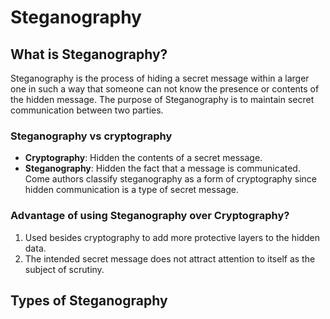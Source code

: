 # Steganography

## What is Steganography?
Steganography is the process of hiding a secret message within a larger one in such a way that someone can not know the presence or contents of the hidden message.
The purpose of Steganography is to maintain secret communication between two parties.

### Steganography vs cryptography
* **Cryptography**: Hidden the contents of a secret message.
* **Steganography**: Hidden the fact that a message is communicated. 
 Come authors classify steganography as a form of cryptography since hidden communication is a type of secret message.
 
### Advantage of using Steganography over Cryptography?
1. Used besides cryptography to add more protective layers to the hidden data.
2. The intended secret message does not attract attention to itself as the subject of scrutiny.

## Types of Steganography
